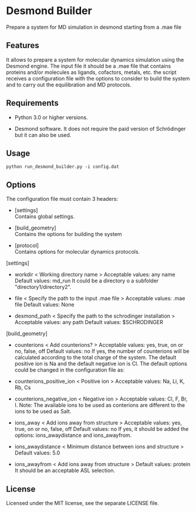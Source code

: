 # Desmond Builder
 Prepare a system for MD simulation in desmond starting from a .mae file

## Features

It allows to prepare a system for molecular dynamics simulation using the
Desmond engine. The input file it should be a .mae file that contains proteins
and/or molecules as ligands, cofactors, metals, etc.
the script receives a configuration file with the options to consider to build 
the system and to carry out the equilibration and MD protocols.

## Requirements

* Python 3.0 or higher versions.

* Desmond software. 
It does not require the paid version of Schrödinger but it can also be used.

## Usage

```
python run_desmond_builder.py -i config.dat
```

## Options

The configuration file must contain 3 headers:
* [settings]  
Contains global settings.

* [build_geometry]  
Contains the options for building the system

* [protocol]  
Contains options for molecular dynamics protocols.

[settings]
* workdir < Working directory name >
Acceptable values: any name
Default values: md_run
It could be a directory o a subfolder "directory1/directory2".

* file < Specify the path to the input .mae file >
Acceptable values: .mae file
Default values: None

* desmond_path < Specify the path to the schrodinger installation >
Acceptable values: any path
Default values: $SCHRODINGER

[build_geometry]
* counterions < Add counterions? >
Acceptable values: yes, true, on or no, false, off
Default values: no
If yes, the number of counterions will be calculated according to the
total charge of the system.
The default positive ion is Na and the default negative ion is Cl.
The default options could be changed in the configuration file as:
* counterions_positive_ion < Positive ion >
Acceptable values: Na, Li, K, Rb, Cs
* counterions_negative_ion < Negative ion >
Acceptable values: Cl, F, Br, I.
Note: The available ions to be used as conterions are different to the ions
to be used as Salt.

* ions_away < Add ions away from structure >
Acceptable values: yes, true, on or no, false, off
Default values: no
If yes, it should be added the options: ions_awaydistance and ions_awayfrom.

* ions_awaydistance < Minimum distance between ions and structure >
Default values: 5.0

* ions_awayfrom < Add ions away from structure >
Default values: protein
It should be an acceptable ASL selection.


## License

Licensed under the MIT license, see the separate LICENSE file.